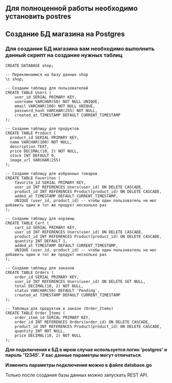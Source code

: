 ## Для полноценной работы необходимо установить postres 

## Создание БД магазина на Postgres

### Для создание БД магазина вам необходимо выполнить данный скрипт на создание нужных таблиц

```postgres
CREATE DATABASE shop;

-- Переключаемся на базу данных shop
\c shop;

-- Создаем таблицу для пользователей
CREATE TABLE Users (
    user_id SERIAL PRIMARY KEY,
    username VARCHAR(50) NOT NULL UNIQUE,
    email VARCHAR(100) NOT NULL UNIQUE,
    password_hash VARCHAR(255) NOT NULL,
    created_at TIMESTAMP DEFAULT CURRENT_TIMESTAMP
);

-- Создаем таблицу для продуктов
CREATE TABLE Product (
  product_id SERIAL PRIMARY KEY,
  name VARCHAR(100) NOT NULL,
  description TEXT,
  price DECIMAL(10, 2) NOT NULL,
  stock INT DEFAULT 0,
  image_url VARCHAR(255)
);

-- Создаем таблицу для избранных товаров
CREATE TABLE Favorites (
    favorite_id SERIAL PRIMARY KEY,
    user_id INT REFERENCES Users(user_id) ON DELETE CASCADE,
    product_id INT REFERENCES Product(product_id) ON DELETE CASCADE,
    added_at TIMESTAMP DEFAULT CURRENT_TIMESTAMP,
    UNIQUE (user_id, product_id) -- чтобы один пользователь не мог добавить один и тот же продукт несколько раз
);

-- Создаем таблицу для корзины
CREATE TABLE Cart (
    cart_id SERIAL PRIMARY KEY,
    user_id INT REFERENCES Users(user_id) ON DELETE CASCADE,
    product_id INT REFERENCES Product(product_id) ON DELETE CASCADE,
    quantity INT DEFAULT 1,
    added_at TIMESTAMP DEFAULT CURRENT_TIMESTAMP,
    UNIQUE (user_id, product_id) -- чтобы один пользователь не мог добавить один и тот же продукт несколько раз
);

-- Создаем таблицу для заказов
CREATE TABLE Orders (
    order_id SERIAL PRIMARY KEY,
    user_id INT REFERENCES Users(user_id) ON DELETE SET NULL,
    total DECIMAL(10, 2) NOT NULL,
    status VARCHAR(50) DEFAULT 'Pending',
    created_at TIMESTAMP DEFAULT CURRENT_TIMESTAMP
);

-- Таблица для продуктов в заказе (Order_Items)
CREATE TABLE Order_Items (
    order_item_id SERIAL PRIMARY KEY,
    order_id INT REFERENCES Orders(order_id) ON DELETE CASCADE,
    product_id INT REFERENCES Product(product_id) ON DELETE CASCADE,
    quantity INT NOT NULL,
    price DECIMAL(10, 2) NOT NULL
);
```

**Для подключения к БД в мрем случае используется логин 'postgres' и пароль '12345'. У вас данные параметры могут отличаться.**

**Изменить параметры подключения можно в файле database.go**

Только после создания базы данных можно запускать REST API. 



